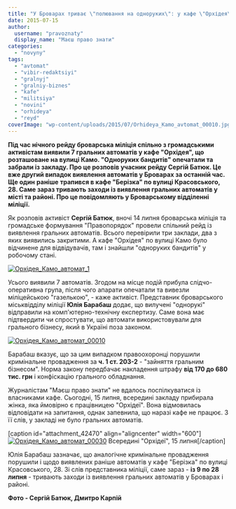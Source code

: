 ```yaml
---
title: "У Броварах триває \"полювання на одноруких\": у кафе \"Орхідея\" виявили гральні автомати"
date: 2015-07-15
author: 
  username: "pravoznaty"
  display_name: "Маєш право знати"
categories: 
  - "novyny"
tags: 
  - "avtomat"
  - "vibir-redaktsiyi"
  - "gralnyj"
  - "gralniy-biznes"
  - "kafe"
  - "militsiya"
  - "novini"
  - "orhideya"
  - "reyd"
coverImage: "wp-content/uploads/2015/07/Orhideya_Kamo_avtomat_00010.jpg"
---
```


**Під час нічного рейду броварська міліція спільно з громадськими активістам виявили 7 гральних автоматів у кафе "Орхідея", що розташоване на вулиці Камо. "Одноруких бандитів" опечатали та забрали із закладу. Про це розповів учасник рейду Сергій Батюк. Це вже другий випадок виявлення автоматів у Броварах за останній час. Ще один** **раніше** **трапився в кафе "Берізка" по вулиці Красовського, 28. Саме зараз тривають заходи із виявлення гральних автоматів у місті та районі. Про це повідомляють у Броварському відділенні міліції.**

Як розповів активіст **Сергій Батюк**, вночі 14 липня броварська міліція та громадське формування "Правопорядок" провели спільний рейд із виявлення гральних автоматів. Всього перевірили три заклади, два з яких виявились закритими. А кафе "Орхідея" по вулиці Камо було відчинене для відвідувачів, там і знайшли "одноруких бандитів" у робочому стані.

[![Орхідея_Камо_автомат_1](https://mpz.brovary.org/wp-content/uploads/2015/07/Orhideya_Kamo_avtomat_1.jpg)](https://mpz.brovary.org/wp-content/uploads/2015/07/Orhideya_Kamo_avtomat_1.jpg)

Усього виявили 7 автоматів. Згодом на місце подій прибула слідчо-оперативна група, після чого апарати опечатали та вивезли міліцейською "газелькою", - каже активіст. Представник броварського міськвідділу міліції **Юлія Барабаш** додає, що вилучені "однорукі" відправили на комп'ютерно-технічну експертизу. Саме вона має підтвердити чи спростувати, що автомати використовували для грального бізнесу, який в Україні поза законом.

[![Орхідея_Камо_автомат_00010](https://mpz.brovary.org/wp-content/uploads/2015/07/Orhideya_Kamo_avtomat_00010.jpg)](https://mpz.brovary.org/wp-content/uploads/2015/07/Orhideya_Kamo_avtomat_00010.jpg)

Барабаш вказує, що за цим випадком правоохоронці порушили кримінальне провадження за **ч. 1 ст. 203-2** - "зайняття гральним бізнесом". Норма закону передбачає накладення штрафу **від 170 до 680 тис. грн** і конфіскацію грального обладнання.

Журналістам "Маєш право знати" не вдалось поспілкуватися із власниками кафе. Сьогодні, 15 липня, всередині закладу прибирала жінка, яка ймовірно є працівницею "Орхідеї". Вона відмовилась відповідати на запитання, однак запевнила, що наразі кафе не працює. З її слів, у закладі не було гральних автоматів.

\[caption id="attachment\_42470" align="aligncenter" width="600"\][![Орхідея_Камо_автомат_00030](https://mpz.brovary.org/wp-content/uploads/2015/07/Orhideya_Kamo_avtomat_00030.jpg)](https://mpz.brovary.org/wp-content/uploads/2015/07/Orhideya_Kamo_avtomat_00030.jpg) Всередині "Орхідеї", 15 липня\[/caption\]

Юлія Барабаш зазначає, що аналогічне кримінальне провадження порушили і щодо виявлених раніше автоматів у кафе "Берізка" по вулиці Красовського, 28. Зі слів представника міліції, саме зараз - **із 9 по 28 липня** - тривають заходи із виявлення гральних автоматів у Броварах і районі.

**Фото - Сергій Батюк, Дмитро Карпій**
